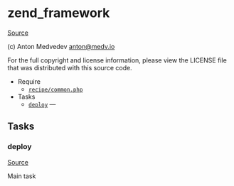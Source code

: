 <!-- DO NOT EDIT THIS FILE! -->
<!-- Instead edit recipe/zend_framework.php -->
<!-- Then run bin/docgen -->

# zend_framework

[Source](/recipe/zend_framework.php)

(c) Anton Medvedev <anton@medv.io>

For the full copyright and license information, please view the LICENSE
file that was distributed with this source code.


* Require
  * [`recipe/common.php`](/recipe/common.php)
* Tasks
  * [`deploy`](#deploy) — 


## Tasks
### deploy
[Source](/recipe/zend_framework.php#L15)



Main task

